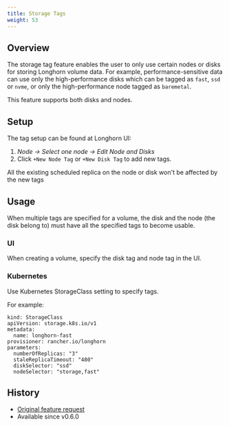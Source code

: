 ```yaml
---
title: Storage Tags
weight: 53
---
```


## Overview

The storage tag feature enables the user to only use certain nodes or disks for storing Longhorn volume data. For example, performance-sensitive data can use only the high-performance disks which can be tagged as `fast`, `ssd` or `nvme`, or only the high-performance node tagged as `baremetal`.

This feature supports both disks and nodes. 

## Setup

The tag setup can be found at Longhorn UI:

1. *Node -> Select one node -> Edit Node and Disks*
2. Click `+New Node Tag` or `+New Disk Tag` to add new tags.

All the existing scheduled replica on the node or disk won't be affected by the new tags

## Usage

When multiple tags are specified for a volume, the disk and the node (the disk belong to) must have all the specified tags to become usable.

### UI

When creating a volume, specify the disk tag and node tag in the UI.

### Kubernetes

Use Kubernetes StorageClass setting to specify tags.

For example:
```
kind: StorageClass
apiVersion: storage.k8s.io/v1
metadata:
  name: longhorn-fast
provisioner: rancher.io/longhorn
parameters:
  numberOfReplicas: "3"
  staleReplicaTimeout: "480"
  diskSelector: "ssd"
  nodeSelector: "storage,fast"
```

## History
* [Original feature request](https://github.com/longhorn/longhorn/issues/311)
* Available since v0.6.0

